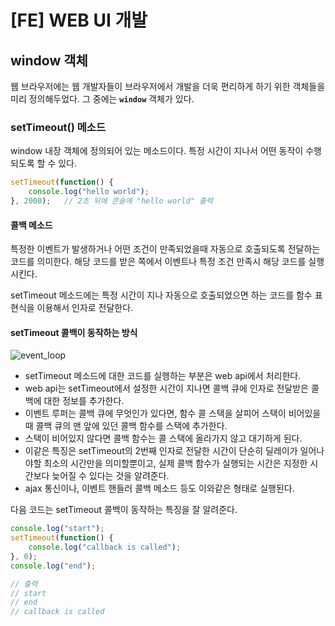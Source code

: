 # [FE] WEB UI 개발

## window 객체

웹 브라우저에는 웹 개발자들이 브라우저에서 개발을 더욱 편리하게 하기 위한 객체들을 미리 정의해두었다. 그 중에는 **`window`** 객체가 있다.

### setTimeout() 메소드

window 내장 객체에 정의되어 있는 메소드이다. 특정 시간이 지나서 어떤 동작이 수행되도록 할 수 있다.

```js
setTimeout(function() {
    console.log("hello world");
}, 2000);   // 2초 뒤에 콘솔에 "hello world" 출력
```

#### 콜백 메소드

특정한 이벤트가 발생하거나 어떤 조건이 만족되었을때 자동으로 호출되도록 전달하는 코드를 의미한다. 해당 코드를 받은 쪽에서 이벤트나 특정 조건 만족시 해당 코드를 실행시킨다.

setTimeout 메소드에는 특정 시간이 지나 자동으로 호출되었으면 하는 코드를 함수 표현식을 이용해서 인자로 전달한다.

#### setTimeout 콜백이 동작하는 방식

![event_loop](https://user-images.githubusercontent.com/31771548/98677418-56077180-23a0-11eb-9d6b-adcca38a9e13.PNG)

- setTimeout 메소드에 대한 코드를 실행하는 부분은 web api에서 처리한다.
- web api는 setTimeout에서 설정한 시간이 지나면 콜백 큐에 인자로 전달받은 콜백에 대한 정보를 추가한다.
- 이벤트 루퍼는 콜백 큐에 무엇인가 있다면, 함수 콜 스택을 살피어 스택이 비어있을때 콜백 큐의 맨 앞에 있던 콜백 함수를 스택에 추가한다.
- 스택이 비어있지 않다면 콜백 함수는 콜 스택에 올라가지 않고 대기하게 된다.
- 이같은 특징은 setTimeout의 2번째 인자로 전달한 시간이 단순히 딜레이가 일어나야할 최소의 시간만을 의미할뿐이고, 실제 콜백 함수가 실행되는 시간은 지정한 시간보다 늦어질 수 있다는 것을 알려준다.
- ajax 통신이나, 이벤트 핸들러 콜백 메소드 등도 이와같은 형태로 실행된다.

다음 코드는 setTimeout 콜백이 동작하는 특징을 잘 알려준다.

```js
console.log("start");
setTimeout(function() {
    console.log("callback is called");
}, 0);
console.log("end");

// 출력
// start
// end
// callback is called
```
